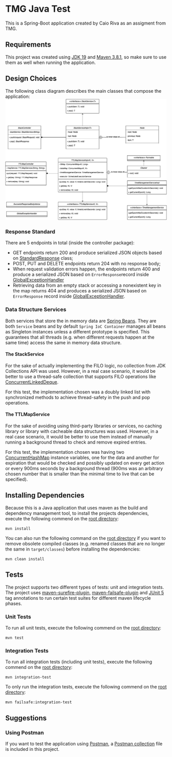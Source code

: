 # TMG Java Test

This is a Spring-Boot application created by Caio Riva as an assigment from TMG.

## Requirements
This project was created using [JDK 19](https://jdk.java.net/19/) and 
[Maven 3.8.1](https://maven.apache.org/docs/3.8.1/release-notes.html), so make sure to use them as well when running 
the application.

## Design Choices
The following class diagram describes the main classes that compose the application:
![project-uml-class-diagram.png](project-uml-class-diagram.png)

### Response Standard
There are 5 endpoints in total (inside the controller package): 
* GET endpoints return 200 and produce serialized JSON objects based on 
[StandardResponse](src/main/java/com/example/tmgjavatest/model/dto/response/StandardResponse.java) class;
* POST, PUT and DELETE endpoints return 204 with no response body;
* When request validation errors happen, the endpoints return 400 and produce a serialized JSON based 
on `ErrorResponse`record inside [GlobalExceptionHandler](src/main/java/com/example/tmgjavatest/exception/handling/GlobalExceptionHandler.java)
* Retrieving data from an empty stack or accessing a nonexistent key in the map returns 404 and produces a 
serialized JSON based on `ErrorResponse` record inside [GlobalExceptionHandler](src/main/java/com/example/tmgjavatest/exception/handling/GlobalExceptionHandler.java).

### Data Structure Services
Both services that store the in memory data are [Spring Beans](https://docs.spring.io/spring-framework/docs/current/reference/html/core.html#beans-definition).
They are both `Service` beans and by default `Spring IoC Container` manages all beans as Singleton instances unless a 
different prototype is specified. This guarantees that all threads (e.g. when different requests happen at the same time)
access the same in memory data structure.

#### The StackService
For the sake of actually implementing the FILO logic, no collection from JDK Collections API was used. However, in a 
real case scenario, it would be better to use a thread-safe collection that supports FILO operations like [ConcurrentLinkedDeque](https://docs.oracle.com/javase/7/docs/api/java/util/concurrent/ConcurrentLinkedDeque.html).

For this test, the implementation chosen was a doubly linked list with synchronized methods to achieve thread-safety in 
the push and pop operations.

#### The TTLMapService
For the sake of avoiding using third-party libraries or services, no caching library or library with cacheable data 
structures was used. However, in a real case scenario, it would be better to use them instead of manually running a 
background thread to check and remove expired entries.

For this test, the implementation chosen was having two [ConcurrentHashMap](https://docs.oracle.com/javase/8/docs/api/java/util/concurrent/ConcurrentHashMap.html) 
instance variables, one for the data and another for expiration that would be checked and possibly updated on every 
get action or every 900ms seconds by a background thread (900ms was an arbitrary chosen number that is smaller than 
the minimal time to live that can be specified). 

## Installing Dependencies
Because this is a Java application that uses maven as the build and dependency management tool, to install the projects
dependencies, execute the following commend on the [root directory](.):
```
mvn install
```
You can also run the following command on the [root directory](.) if you want to remove obsolete compiled classes 
(e.g. renamed classes that are no longer the same in `target/classes`) before installing the dependencies:
```
mvn clean install
```

## Tests
The project supports two different types of tests: unit and integration tests. The project uses 
[maven-surefire-plugin](https://maven.apache.org/surefire/maven-surefire-plugin/),
[maven-failsafe-plugin](https://maven.apache.org/surefire/maven-failsafe-plugin/) and
[JUnit 5](https://junit.org/junit5/) tag annotations to run certain test suites for different maven lifecycle phases.

### Unit Tests
To run all unit tests, execute the following commend on the [root directory](.):
```
mvn test
```

### Integration Tests
To run all integration tests (including unit tests), execute the following commend on the [root directory](.):
```
mvn integration-test
```

To only run the integration tests, execute the following commend on the [root directory](.):
```
mvn failsafe:integration-test
```

## Suggestions
### Using Postman
If you want to test the application using [Postman](https://www.postman.com/downloads/), a [Postman collection](tmg-java-test.postman_collection.json)
file is included in this project.